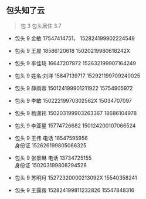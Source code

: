 ## 包头知了云

> 包 3 包头居住 3.7

- 包头 9
  金敏
  17547414751，
  152824199902224549

- 包头 9
  王晨
  18586120618
  15020219980618242X

- 包头 9
  李佳琦
  16647207872
  152632199907164249

- 包头 9
  姓名:刘洋
  15847139717
  152921199709240025

- 包头 9
  薛雨蓉
  150124199901211922
  15754905972

- 包头 9
  李敏
  15022219970302562X
  15034707097

- 包头 9
  杨潇祎
  150203199903263367
  18686104978

- 包头 9
  李亚星
  15774726682
  150124200107066524

- 包头 9
  王伟
  电话 18547595956  
  身份证 152626199805066325

- 包头 9
  张景琳
  电话 13734725155  
  身份证 150203199808294528

- 包头 9
  苏明月
  15272320000213092X
  15540358241
- 包头 9
  王露薇
  152824199811232826
  15547848316
